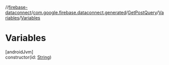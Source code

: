 //[firebase-dataconnect](../../../../index.md)/[com.google.firebase.dataconnect.generated](../../index.md)/[GetPostQuery](../index.md)/[Variables](index.md)/[Variables](-variables.md)

# Variables

[androidJvm]\
constructor(id: [String](https://kotlinlang.org/api/latest/jvm/stdlib/kotlin/-string/index.html))
